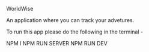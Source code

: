 WorldWise

An application where you can track your advetures. 

To run this app please do the following in the terminal -

NPM I
NPM RUN SERVER
NPM RUN DEV
